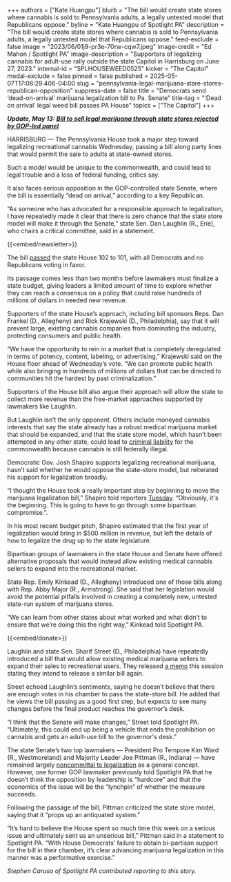 +++
authors = ["Kate Huangpu"]
blurb = "The bill would create state stores where cannabis is sold to Pennsylvania adults, a legally untested model that Republicans oppose."
byline = "Kate Huangpu of Spotlight PA"
description = "The bill would create state stores where cannabis is sold to Pennsylvania adults, a legally untested model that Republicans oppose."
feed-exclude = false
image = "2023/06/01j9-pr3e-70rw-cqw7.jpeg"
image-credit = "Ed Mahon / Spotlight PA"
image-description = "Supporters of legalizing cannabis for adult-use rally outside the state Capitol in Harrisburg on June 27, 2023."
internal-id = "SPLHOUSEWEED0525"
kicker = "The Capitol"
modal-exclude = false
pinned = false
published = 2025-05-07T17:08:29.406-04:00
slug = "pennsylvania-legal-marijuana-stare-stores-republican-opposition"
suppress-date = false
title = "Democrats send ‘dead-on-arrival’ marijuana legalization bill to Pa. Senate"
title-tag = "‘Dead on arrival’ legal weed bill passes PA House"
topics = ["The Capitol"]
+++

<strong><em>Update, May 13: </em></strong><a href="https://www.spotlightpa.org/news/2025/05/pennsylvania-state-store-legal-weed-rejected/"><strong><em>Bill to sell legal marijuana through state stores rejected by GOP-led panel</em></strong></a><strong><em></em></strong>

HARRISBURG — The Pennsylvania House took a major step toward legalizing recreational cannabis Wednesday, passing a bill along party lines that would permit the sale to adults at state-owned stores.

Such a model would be unique to the commonwealth, and could lead to legal trouble and a loss of federal funding, critics say.

It also faces serious opposition in the GOP-controlled state Senate, where the bill is essentially “dead on arrival,” according to a key Republican.

“As someone who has advocated for a responsible approach to legalization, I have repeatedly made it clear that there is zero chance that the state store model will make it through the Senate,” state Sen. Dan Laughlin (R., Erie), who chairs a critical committee, said in a statement.

{{<embed/newsletter>}}

The bill <a href="https://www.palegis.us/house/roll-calls/summary?sessYr=2025&amp;sessInd=0&amp;rcNum=221&amp;sort=party">passed</a> the state House 102 to 101, with all Democrats and no Republicans voting in favor.

Its passage comes less than two months before lawmakers must finalize a state budget, giving leaders a limited amount of time to explore whether they can reach a consensus on a policy that could raise hundreds of millions of dollars in needed new revenue.

Supporters of the state House’s approach, including bill sponsors Reps. Dan Frankel (D., Allegheny) and Rick Krajewski (D., Philadelphia), say that it will prevent large, existing cannabis companies from dominating the industry, protecting consumers and public health.

“We have the opportunity to rein in a market that is completely deregulated in terms of potency, content, labeling, or advertising,” Krajewski said on the House floor ahead of Wednesday’s vote. “We can promote public health while also bringing in hundreds of millions of dollars that can be directed to communities hit the hardest by past criminalization.”

Supporters of the House bill also argue their approach will allow the state to collect more revenue than the free-market approaches supported by lawmakers like Laughlin.

But Laughlin isn’t the only opponent. Others include moneyed cannabis interests that say the state already has a robust medical marijuana market that should be expanded, and that the state store model, which hasn’t been attempted in any other state, could lead to <a href="https://blogs.duanemorris.com/cannabis/2025/04/08/analysis-indicates-pennsylvania-state-run-cannabis-sales-likely-preempted-by-controlled-substances-act/">criminal liability</a> for the commonwealth because cannabis is still federally illegal.

Democratic Gov. Josh Shapiro supports legalizing recreational marijuana, hasn’t said whether he would oppose the state-store model, but reiterated his support for legalization broadly.

“I thought the House took a really important step by beginning to move the marijuana legalization bill,” Shapiro told reporters <a href="https://pacast.com/m?p=27723">Tuesday</a>. “Obviously, it&#39;s the beginning. This is going to have to go through some bipartisan compromise.”.

In his most recent budget pitch, Shapiro estimated that the first year of legalization would bring in $500 million in revenue, but left the details of how to legalize the drug up to the state legislature.

Bipartisan groups of lawmakers in the state House and Senate have offered alternative proposals that would instead allow existing medical cannabis sellers to expand into the recreational market.

State Rep. Emily Kinkead (D., Allegheny) introduced one of those bills along with Rep. Abby Major (R., Armstrong). She said that her legislation would avoid the potential pitfalls involved in creating a completely new, untested state-run system of marijuana stores.

“We can learn from other states about what worked and what didn’t to ensure that we’re doing this the right way,” Kinkead told Spotlight PA.

{{<embed/donate>}}

Laughlin and state Sen. Sharif Street (D., Philadelphia) have repeatedly introduced a bill that would allow existing medical marijuana sellers to expand their sales to recreational users. They released <a href="https://www.palegis.us/senate/co-sponsorship/memo?memoID=45819">a memo</a> this session stating they intend to release a similar bill again.

Street echoed Laughlin’s sentiments, saying he doesn’t believe that there are enough votes in his chamber to pass the state-store bill. He added that he views the bill passing as a good first step, but expects to see many changes before the final product reaches the governor’s desk.

“I think that the Senate will make changes,” Street told Spotlight PA. “Ultimately, this could end up being a vehicle that ends the prohibition on cannabis and gets an adult-use bill to the governor&#39;s desk.”

The state Senate’s two top lawmakers — President Pro Tempore Kim Ward (R., Westmoreland) and Majority Leader Joe Pittman (R., Indiana) — have remained largely <a href="https://www.spotlightpa.org/news/2025/02/marijuana-cannabis-recreational-legalization-pennsylvania-josh-shapiro-budget-gop-support/">noncommittal to legalization</a> as a general concept. However, one former GOP lawmaker previously told Spotlight PA that he doesn’t think the opposition by leadership is “hardcore” and that the economics of the issue will be the “lynchpin” of whether the measure succeeds.

Following the passage of the bill, Pittman criticized the state store model, saying that it “props up an antiquated system.”

“It’s hard to believe the House spent so much time this week on a serious issue and ultimately sent us an unserious bill,” Pittman said in a statement to Spotlight PA. “With House Democrats’ failure to obtain bi-partisan support for the bill in their chamber, it’s clear advancing marijuana legalization in this manner was a performative exercise.&#34;

<em>Stephen Caruso of Spotlight PA contributed reporting to this story.</em>

